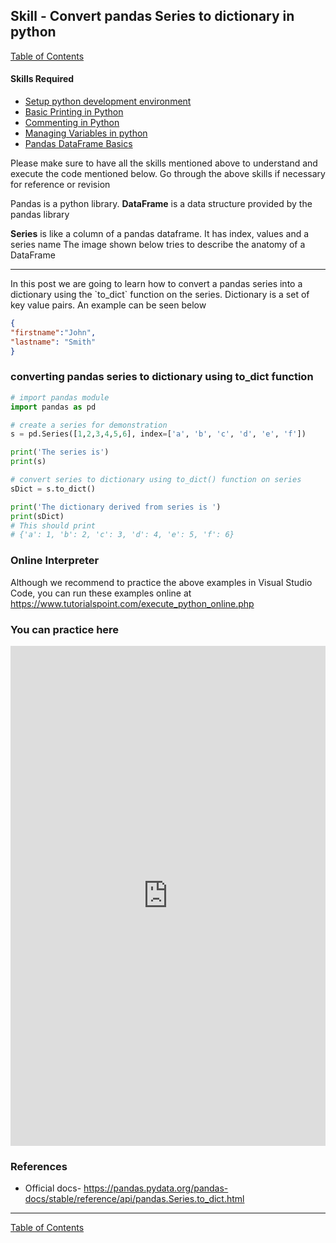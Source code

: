 ## Skill - Convert pandas Series to dictionary in python

[Table of Contents](https://nagasudhir.blogspot.com/2020/04/taming-python-table-of-contents.html)

#### Skills Required
* [Setup python development environment](https://nagasudhir.blogspot.com/2020/04/setup-python-development-environment_14.html)
* [Basic Printing in Python](https://nagasudhir.blogspot.com/2020/04/basic-printing-in-python.html)
* [Commenting in Python](https://nagasudhir.blogspot.com/2020/04/comments-in-python.html)
* [Managing Variables in python](https://nagasudhir.blogspot.com/2020/04/managing-variables-in-python.html)
* [Pandas DataFrame Basics](https://nagasudhir.blogspot.com/2020/05/pandas-dataframe-basics.html)

Please make sure to have all the skills mentioned above to understand and execute the code mentioned below. Go through the above skills if necessary for reference or revision

Pandas is a python library.
**DataFrame** is a data structure provided by the pandas library

**Series** is like a column of a pandas dataframe. It has index, values and a series name
The image shown below tries to describe the anatomy of a DataFrame
<hr/>
In this post we are going to learn how to convert a pandas series into a dictionary using the `to_dict` function on the series. Dictionary is a set of key value pairs. An example can be seen below

```json
{
"firstname":"John",
"lastname": "Smith"
}
```

### converting pandas series to dictionary using to_dict function
```python
# import pandas module
import pandas as pd

# create a series for demonstration
s = pd.Series([1,2,3,4,5,6], index=['a', 'b', 'c', 'd', 'e', 'f'])

print('The series is')
print(s)

# convert series to dictionary using to_dict() function on series
sDict = s.to_dict()

print('The dictionary derived from series is ')
print(sDict)
# This should print
# {'a': 1, 'b': 2, 'c': 3, 'd': 4, 'e': 5, 'f': 6}
```

### Online Interpreter
Although we recommend to practice the above examples in Visual Studio Code, you can run these examples online at https://www.tutorialspoint.com/execute_python_online.php

### You can practice here
<iframe height="800px" width="100%" src="https://repl.it/repls/WorthwhileGoldenrodFolders?lite=true" scrolling="no" frameborder="no" allowtransparency="true" allowfullscreen="true" sandbox="allow-forms allow-pointer-lock allow-popups allow-same-origin allow-scripts allow-modals"></iframe>

### References
* Official docs- https://pandas.pydata.org/pandas-docs/stable/reference/api/pandas.Series.to_dict.html
<hr/>

[Table of Contents](https://nagasudhir.blogspot.com/2020/04/taming-python-table-of-contents.html)


<!--stackedit_data:
eyJwcm9wZXJ0aWVzIjoidGl0bGU6IENvbnZlcnQgcGFuZGFzIF
NlcmllcyB0byBkaWN0aW9uYXJ5IGluIHB5dGhvblxuYXV0aG9y
OiBOYWdhc3VkaGlyIFB1bGxhXG5kYXRlOiAnMjAyMC0wNy0wNC
dcbnRhZ3M6ICdweXRob24sIGxlYXJuaW5nLCB0dXRvcmlhbCwg
dGFtaW5nX3B5dGhvbl9za2lsbCdcbmNhdGVnb3JpZXM6IHRhbW
luZ19weXRob25fc2tpbGxcbiIsImhpc3RvcnkiOlsxMTEzOTUz
Mjg0LDExNjY0MDc1MTksMTIwNzk0MjgwNyw0MzI3OTI4NzQsMT
IxOTM0NjY4OSwtNzA5Nzg0MDM2LC02MTM5MDE5MzYsMTc4MDY3
MjM4MywxNzgwNjcyMzgzLDE3ODA2NzIzODNdfQ==
-->